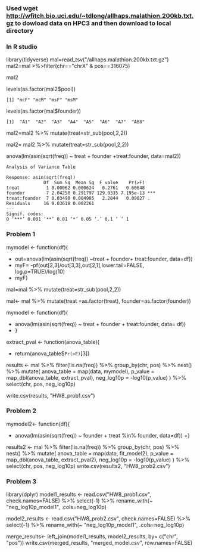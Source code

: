 ### Used wget http://wfitch.bio.uci.edu/~tdlong/allhaps.malathion.200kb.txt.gz to dowload data on HPC3 and then download to local directory
### In R studio
library(tidyverse)
mal=read_tsv("/allhaps.malathion.200kb.txt.gz")
mal2=mal >%>filter(chr=="chrX" & pos==316075)

mal2

levels(as.factor(mal2$pool))
```
[1] "mcF" "mcM" "msF" "msM" 
```
levels(as.factor(mal$founder))
```
[1]  "A1"  "A2"  "A3"  "A4"  "A5"  "A6"  "A7"  "AB8"
```
mal2=mal2 %>% mutate(treat=str_sub(pool,2,2))

mal2= mal2 %>% mutate(treat=str_sub(pool,2,2))

anova(lm(asin(sqrt(freq)) ~ treat + founder +treat:founder, data=mal2))

```
Analysis of Variance Table

Response: asin(sqrt(freq))
              Df  Sum Sq  Mean Sq  F value    Pr(>F)    
treat          1 0.00062 0.000624   0.2761   0.60648    
founder        7 2.04258 0.291797 129.0335 7.195e-13 ***
treat:founder  7 0.03490 0.004985   2.2044   0.09027 .  
Residuals     16 0.03618 0.002261                       
---
Signif. codes:  
0 ‘***’ 0.001 ‘**’ 0.01 ‘*’ 0.05 ‘.’ 0.1 ‘ ’ 1

```
### Problem 1
mymodel <- function(df){
+ out=anova(lm(asin(sqrt(freq)) ~treat + founder+ treat:founder, data=df))
+ myF= -pf(out[2,3]/out[3,3],out[2,1],lower.tail=FALSE, log.p=TRUE)/log(10)
+ myF} 

mal=mal %>% mutate(treat=str_sub(pool,2,2))

mal<- mal %>% mutate(treat =as.factor(treat), founder=as.factor(founder))

mymodel <- function(df){
+ anova(lm(asin(sqrt(freq)) ~ treat + founder + treat:founder, data= df))
+ }

extract_pval <- function(anova_table){
+ return(anova_table$`Pr(>F)`[3])

results <- mal %>%
  filter(!is.na(freq)) %>%
  group_by(chr, pos) %>%
  nest() %>%
  mutate(
    anova_table = map(data, mymodel),
    p_value = map_dbl(anova_table, extract_pval),
    neg_log10p = -log10(p_value)
  ) %>%
  select(chr, pos, neg_log10p)

 write.csv(results, "HW8_prob1.csv")
### Problem 2
mymodel2<- function(df){
+ anova(lm(asin(sqrt(freq)) ~ founder + treat %in% founder, data=df))
+}

results2 <- mal %>%
  filter(!is.na(freq)) %>%
  group_by(chr, pos) %>%
  nest() %>%
  mutate(
    anova_table = map(data, fit_model2),
    p_value = map_dbl(anova_table, extract_pval2),
    neg_log10p = -log10(p_value)
  ) %>%
  select(chr, pos, neg_log10p)
write.csv(results2, "HW8_prob2.csv")

### Problem 3

library(dplyr)
model1_results <- read.csv("HW8_prob1.csv", check.names=FALSE) %>%
select(-1) %>% rename_with(~ "neg_log10p_model1", .cols=neg_log10p)

model2_results <- read.csv("HW8_prob2.csv", check.names=FALSE) %>%
select(-1) %>% rename_with(~ "neg_log10p_model1", .cols=neg_log10p)

merge_results<- left_join(model1_results, model2_results, by= c("chr", "pos"))
write.csv(merged_results, "merged_model.csv", row.names=FALSE)
